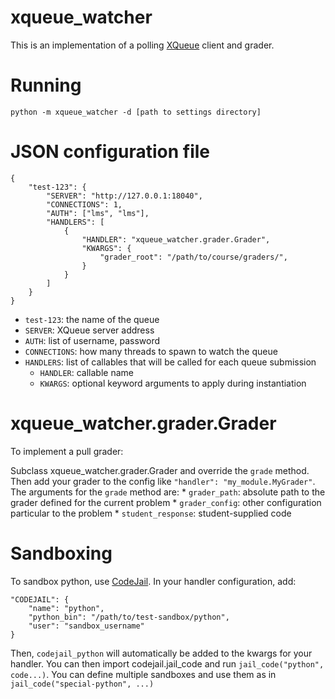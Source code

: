 xqueue_watcher
==========

This is an implementation of a polling [XQueue](https://github.com/edx/xqueue) client and grader.


Running
=======

`python -m xqueue_watcher -d [path to settings directory]`


JSON configuration file
=======================
	{
		"test-123": {
			"SERVER": "http://127.0.0.1:18040",
			"CONNECTIONS": 1,
			"AUTH": ["lms", "lms"],
			"HANDLERS": [
				{
					"HANDLER": "xqueue_watcher.grader.Grader",
					"KWARGS": {
						"grader_root": "/path/to/course/graders/",
					}
				}
			]
		}
	}

* `test-123`: the name of the queue
* `SERVER`: XQueue server address
* `AUTH`: list of username, password
* `CONNECTIONS`: how many threads to spawn to watch the queue
* `HANDLERS`: list of callables that will be called for each queue submission
	* `HANDLER`: callable name
	* `KWARGS`: optional keyword arguments to apply during instantiation


xqueue_watcher.grader.Grader
========================
To implement a pull grader:

Subclass xqueue_watcher.grader.Grader and override the `grade` method. Then add your grader to the config like `"handler": "my_module.MyGrader"`. The arguments for the `grade` method are:
	* `grader_path`: absolute path to the grader defined for the current problem
	* `grader_config`: other configuration particular to the problem
	* `student_response`: student-supplied code


Sandboxing
==========
To sandbox python, use [CodeJail](https://github.com/edx/codejail). In your handler configuration, add:

	"CODEJAIL": {
		"name": "python",
		"python_bin": "/path/to/test-sandbox/python",
		"user": "sandbox_username"
	}

Then, `codejail_python` will automatically be added to the kwargs for your handler. You can then import codejail.jail_code and run `jail_code("python", code...)`. You can define multiple sandboxes and use them as in `jail_code("special-python", ...)`
